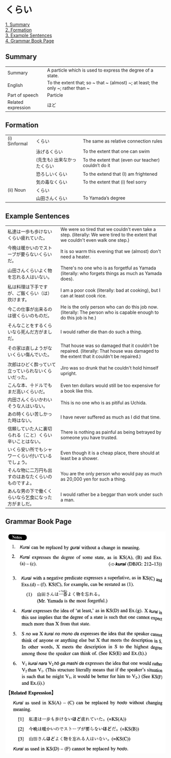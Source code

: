 # くらい

[1. Summary](#summary)<br>
[2. Formation](#formation)<br>
[3. Example Sentences](#example-sentences)<br>
[4. Grammar Book Page](#grammar-book-page)<br>


## Summary

<table><tr>   <td>Summary</td>   <td>A particle which is used to express the degree of a state.</td></tr><tr>   <td>English</td>   <td>To the extent that; so ~ that ~ (almost) ~; at least; the only ~; rather than ~</td></tr><tr>   <td>Part of speech</td>   <td>Particle</td></tr><tr>   <td>Related expression</td>   <td>ほど</td></tr></table>

## Formation

<table class="table"><tbody><tr class="tr head"><td class="td"><span class="numbers">(i)</span> <span class="bold">Sinformal</span></td><td class="td"><span class="concept">くらい</span></td><td class="td"><span>The same as relative connection rules</span></td></tr><tr class="tr"><td class="td"></td><td class="td"><span>泳げる</span><span class="concept">くらい</span></td><td class="td"><span>To the extent that one can swim</span></td></tr><tr class="tr"><td class="td"></td><td class="td"><span>(先生も) 出来なかった</span><span class="concept">くらい</span></td><td class="td"><span>To the extent that (even our teacher) couldn’t do it</span></td></tr><tr class="tr"><td class="td"></td><td class="td"><span>恐ろしい</span><span class="concept">くらい</span></td><td class="td"><span>To the extend that (I) am frightened</span></td></tr><tr class="tr"><td class="td"></td><td class="td"><span>気の毒な</span><span class="concept">くらい</span></td><td class="td"><span>To the extent that (i) feel sorry</span></td></tr><tr class="tr head"><td class="td"><span class="numbers">(ii)</span> <span class="bold">Noun</span></td><td class="td"><span class="concept">くらい</span></td><td class="td"></td></tr><tr class="tr"><td class="td"></td><td class="td"><span>山田さん</span><span class="concept">くらい</span></td><td class="td"><span>To Yamada’s degree</span></td></tr></tbody></table>

## Example Sentences

<table><tr>   <td>私達は一歩も歩けないくらい疲れていた。</td>   <td>We were so tired that we couldn't even take a step. (literally: We were tired to the extent that we couldn't even walk one step.)</td></tr><tr>   <td>今晩は暖かいのでストーブが要らないくらいだ。</td>   <td>It is so warm this evening that we (almost) don't need a heater.</td></tr><tr>   <td>山田さんくらいよく物を忘れる人はいない。</td>   <td>There's no one who is as forgetful as Yamada (literally: who forgets things as much as Yamada does).</td></tr><tr>   <td>私は料理は下手ですが、ご飯くらい（は）炊けます。</td>   <td>I am a poor cook (literally: bad at cooking), but I can at least cook rice.</td></tr><tr>   <td>今この仕事が出来るのは彼くらいのものだ。</td>   <td>He is the only person who can do this job now. (literally: The person who is capable enough to do this job is he.)</td></tr><tr>   <td>そんなことをするくらいなら死んだ方がましだ。</td>   <td>I would rather die than do such a thing.</td></tr><tr>   <td>その家は直しようがないくらい傷んでいた。</td>   <td>That house was so damaged that it couldn't be repaired. (literally: That house was damaged to the extent that it couldn't be repaired.)</td></tr><tr>   <td>次郎はひどく酔っていて立っていられないくらいだった。</td>   <td>Jiro was so drunk that he couldn't hold himself upright.</td></tr><tr>   <td>こんな本、十ドルでもまだ高いくらいだ。</td>   <td>Even ten dollars would still be too expensive for a book like this.</td></tr><tr>   <td>内田さんくらいかわいそうな人はいない。</td>   <td>This is no one who is as pitiful as Uchida.</td></tr><tr>   <td>あの時くらい苦しかった時はない。</td>   <td>I have never suffered as much as I did that time.</td></tr><tr>   <td>信頼していた人に裏切られる（こと）くらい辛いことはない。</td>   <td>There is nothing as painful as being betrayed by someone you have trusted.</td></tr><tr>   <td>いくら安い所でもシャワーくらい付いているでしょう。</td>   <td>Even though it is a cheap place, there should at least be a shower.</td></tr><tr>   <td>そんな物に二万円も出すのはあなたくらいのものですよ。</td>   <td>You are the only person who would pay as much as 20,000 yen for such a thing.</td></tr><tr>   <td>あんな男の下で働くくらいなら乞食になった方がましだ。</td>   <td>I would rather be a beggar than work under such a man.</td></tr></table>

## Grammar Book Page

![](../img/Intermediateくらい.png)

